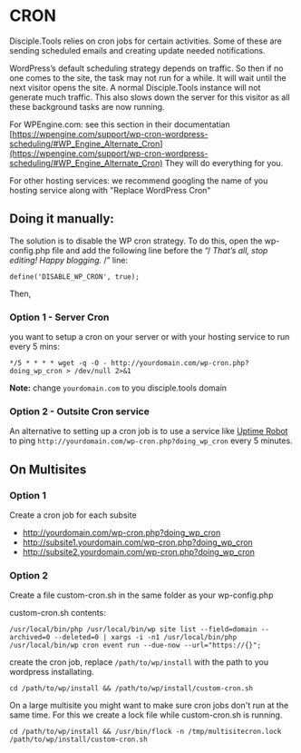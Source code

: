 # CRON

Disciple.Tools relies on cron jobs for certain activities. Some of these are sending scheduled emails and creating update needed notifications.

WordPress’s default scheduling strategy depends on traffic. So then if no one comes to the site, the task may not run for a while. It will wait until the next visitor opens the site. A normal Disciple.Tools instance will not generate much traffic. This also slows down the server for this visitor as all these background tasks are now running.


For WPEngine.com: see this section in their documentatian [https://wpengine.com/support/wp-cron-wordpress-scheduling/#WP_Engine_Alternate_Cron](https://wpengine.com/support/wp-cron-wordpress-scheduling/#WP_Engine_Alternate_Cron)
They will do everything for you.

For other hosting services: we recommend googling the name of you hosting service along with "Replace WordPress Cron"

## Doing it manually:

The solution is to disable the WP cron strategy. To do this, open the wp-config.php file and add the following line before the “/ _That’s all, stop editing! Happy blogging._ /” line:

`define('DISABLE_WP_CRON', true);`

Then,

### Option 1 - Server Cron

you want to setup a cron on your server or with your hosting service to run every 5 mins:

`*/5 * * * * wget -q -O - http://yourdomain.com/wp-cron.php?doing_wp_cron > /dev/null 2>&1`

**Note:** change `yourdomain.com` to you disciple.tools domain


### Option 2 - Outsite Cron service

An alternative to setting up a cron job is to use a service like [Uptime Robot](https://uptimerobot.com/) to ping `http://yourdomain.com/wp-cron.php?doing_wp_cron` every 5 minutes.


## On Multisites

### Option 1 
Create a cron job for each subsite
- http://yourdomain.com/wp-cron.php?doing_wp_cron
- http://subsite1.yourdomain.com/wp-cron.php?doing_wp_cron
- http://subsite2.yourdomain.com/wp-cron.php?doing_wp_cron

### Option 2
Create a file custom-cron.sh in the same folder as your wp-config.php

custom-cron.sh contents:
```
/usr/local/bin/php /usr/local/bin/wp site list --field=domain --archived=0 --deleted=0 | xargs -i -n1 /usr/local/bin/php /usr/local/bin/wp cron event run --due-now --url="https://{}";
```

create the cron job, replace `/path/to/wp/install` with the path to you wordpress installating.

`cd /path/to/wp/install && /path/to/wp/install/custom-cron.sh`

On a large multisite you might want to make sure cron jobs don't run at the same time. For this we create a lock file while custom-cron.sh is running.

`cd /path/to/wp/install && /usr/bin/flock -n /tmp/multisitecron.lock /path/to/wp/install/custom-cron.sh`

